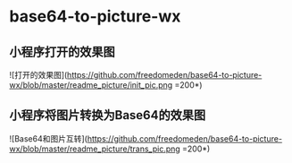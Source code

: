# base64-to-picture-wx

## 小程序打开的效果图
![打开的效果图](https://github.com/freedomeden/base64-to-picture-wx/blob/master/readme_picture/init_pic.png =200*)

## 小程序将图片转换为Base64的效果图
![Base64和图片互转](https://github.com/freedomeden/base64-to-picture-wx/blob/master/readme_picture/trans_pic.png =200*)
